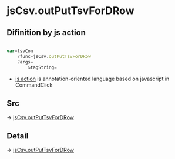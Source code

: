 # jsCsv.outPutTsvForDRow

## Difinition by js action

```js.js

var=tsvCon
	?func=jsCsv.outPutTsvForDRow
	?args=
		&tagString=
```

- [js action]() is annotation-oriented language based on javascript in CommandClick

## Src

-> [jsCsv.outPutTsvForDRow](https://github.com/puutaro/CommandClick/blob/master/app/src/main/java/com/puutaro/commandclick/fragment_lib/terminal_fragment/js_interface/JsCsv.kt#L349)

## Detail

-> [jsCsv.outPutTsvForDRow](https://github.com/puutaro/CommandClick/blob/master/md/developer/js_interface/details/JsCsv/outPutTsvForDRow.md)
